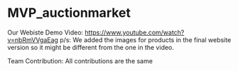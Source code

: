 # MVP_auctionmarket

Our Webiste Demo Video:
https://www.youtube.com/watch?v=nbRmVVgaEag
p/s: We added the images for products in the final website version so it might be different from the one in the video.

Team Contribution: All contributions are the same
